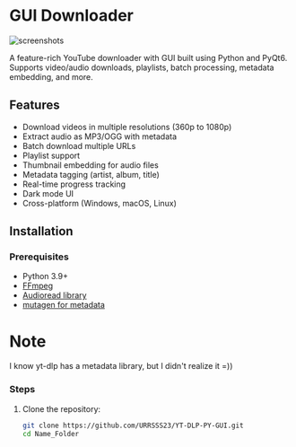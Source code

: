 # GUI Downloader

![screenshots](https://github.com/user-attachments/assets/de615cdd-0d84-4b04-ae92-0f3aa2335d17)

A feature-rich YouTube downloader with GUI built using Python and PyQt6. Supports video/audio downloads, playlists, batch processing, metadata embedding, and more.

## Features

- Download videos in multiple resolutions (360p to 1080p)
- Extract audio as MP3/OGG with metadata
- Batch download multiple URLs
- Playlist support
- Thumbnail embedding for audio files
- Metadata tagging (artist, album, title)
- Real-time progress tracking
- Dark mode UI
- Cross-platform (Windows, macOS, Linux)

## Installation

### Prerequisites
- Python 3.9+
- [FFmpeg](https://github.com/yt-dlp/FFmpeg-Builds/releases)
- [Audioread library](https://github.com/beetbox/audioread)
- [mutagen for metadata](https://github.com/quodlibet/mutagen)

# Note 
I know yt-dlp has a metadata library, but I didn't realize it =))

### Steps
1. Clone the repository:
   ```bash
   git clone https://github.com/URRSSS23/YT-DLP-PY-GUI.git
   cd Name_Folder
